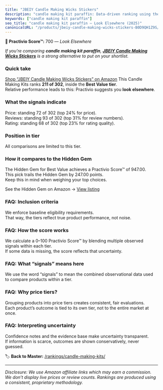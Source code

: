 ```yaml
---
title: "JBEIY Candle Making Wicks Stickers"
description: "candle making kit paraffin: Data-driven ranking using the Practivio Score™. Positioned by quality, value, demand, findability, momentum."
keywords: ["candle making kit paraffin"]
seo_title: "candle making kit paraffin — Look Elsewhere (2025)"
canonicalURL: "/products/jbeiy-candle-making-wicks-stickers-B0D9QH1Z9S/"
---
```


**🚫 Practivio Score™:** 700 — _Look Elsewhere_


*If you're comparing **candle making kit paraffin**, **[JBEIY Candle Making Wicks Stickers](https://www.amazon.com/dp/B0D9QH1Z9S?tag=practivio-20)** is a strong alternative to put on your shortlist.*
### Quick take
[Shop “JBEIY Candle Making Wicks Stickers” on Amazon](https://www.amazon.com/dp/B0D9QH1Z9S?tag=practivio-20)
This Candle Making Kits ranks **211 of 302**, inside the **Best Value tier**.  
Relative performance leads to this: Practivio suggests you **look elsewhere**.

### What the signals indicate
Price: standing 72 of 302 (top 24% for price).  
Reviews: standing 93 of 302 (top 31% for review numbers).  
Rating: standing 68 of 302 (top 23% for rating quality).  

### Position in tier
All comparisons are limited to this tier.

### How it compares to the Hidden Gem
The Hidden Gem for Best Value achieves a Practivio Score™ of 947.00.  
This pick trails the Hidden Gem by 247.00 points.  
Keep this in mind when weighing your top choices.  

See the Hidden Gem on Amazon → [View listing](https://www.amazon.com/dp/B07C2TS4H2?tag=practivio-20)

### FAQ: Inclusion criteria
We enforce baseline eligibility requirements.  
That way, the tiers reflect true product performance, not noise.

### FAQ: How the score works
We calculate a 0–100 Practivio Score™ by blending multiple observed signals within each tier.  
If some data is missing, the score reflects that uncertainty.

### FAQ: What “signals” means here
We use the word “signals” to mean the combined observational data used to compare products within a tier.

### FAQ: Why price tiers?
Grouping products into price tiers creates consistent, fair evaluations.  
Each product’s outcome is tied to its own tier, not to the entire market at once.

### FAQ: Interpreting uncertainty
Confidence notes and the evidence base make uncertainty transparent.  
If information is scarce, outcomes are shown conservatively, never guessed.


🏷️ **Back to Master:** [/rankings/candle-making-kits/](/rankings/candle-making-kits/)

---
_Disclosure: We use Amazon affiliate links which may earn a commission. We don’t display live prices or review counts. Rankings are produced using a consistent, proprietary methodology._

